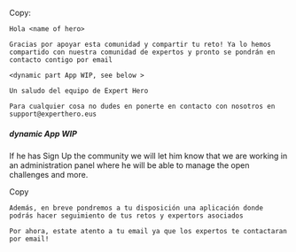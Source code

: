 
Copy: 

```
Hola <name of hero>

Gracias por apoyar esta comunidad y compartir tu reto! Ya lo hemos compartido con nuestra comunidad de expertos y pronto se pondrán en contacto contigo por email

<dynamic part App WIP, see below >

Un saludo del equipo de Expert Hero

Para cualquier cosa no dudes en ponerte en contacto con nosotros en support@experthero.eus
```

##### dynamic App WIP

If he has Sign Up the community we will let him know that we are working in an administration panel where he will be able to manage the open challenges and more.

Copy 
```
Además, en breve pondremos a tu disposición una aplicación donde podrás hacer seguimiento de tus retos y expertors asociados

Por ahora, estate atento a tu email ya que los expertos te contactaran por email!
```